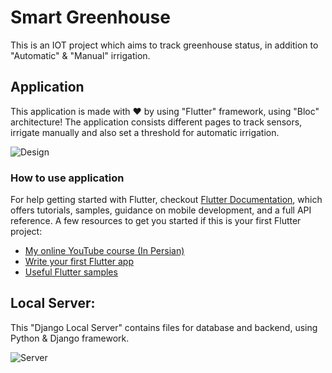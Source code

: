 # Smart Greenhouse
This is an IOT project which aims to track greenhouse status, in addition to "Automatic" &amp; "Manual" irrigation.


## Application
This application is made with ❤ by using "Flutter" framework, using "Bloc" architecture!
The application consists different pages to track sensors, irrigate manually and also set a threshold for automatic irrigation.


![Design](https://user-images.githubusercontent.com/36487462/88291030-e136fb80-cd0c-11ea-91bb-50e71eb7918a.jpg)


### How to use application
For help getting started with Flutter, checkout
[Flutter Documentation](https://flutter.dev/docs), which offers tutorials,
samples, guidance on mobile development, and a full API reference.
A few resources to get you started if this is your first Flutter project:
- [My online YouTube course (In Persian)](https://www.youtube.com/watch?v=gMvpTVj7joM&list=PLdSCNgAdv3IHaUmmwp__qvji8k-FyKvo3)
- [Write your first Flutter app](https://flutter.dev/docs/get-started/codelab)
- [Useful Flutter samples](https://flutter.dev/docs/cookbook)



## Local Server:
This "Django Local Server" contains files for database and backend, using Python & Django framework.

![Server](https://user-images.githubusercontent.com/36487462/86034625-39514980-ba50-11ea-90ae-69be14098896.jpg)
